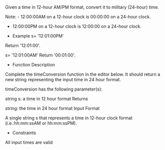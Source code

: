 Given a time in 12-hour AM/PM format, convert it to military (24-hour) time.

Note: - 12:00:00AM on a 12-hour clock is 00:00:00 on a 24-hour clock.
- 12:00:00PM on a 12-hour clock is 12:00:00 on a 24-hour clock.

- Example
s= '12:01:00PM'

Return '12:01:00'.

s= '12:01:00AM'
Return '00:01:00'.

- Function Description

Complete the timeConversion function in the editor below. It should return a new string representing the input time in 24 hour format.

timeConversion has the following parameter(s):

string s: a time in 12 hour format
Returns

string: the time in 24 hour format
Input Format

A single string s that represents a time in 12-hour clock format (i.e.:hh:mm:ssAM or hh:mm:ssPM).

- Constraints

All input times are valid